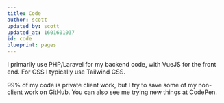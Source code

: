 ```yaml
---
title: Code
author: scott
updated_by: scott
updated_at: 1601601037
id: code
blueprint: pages
---
```

I primarily use PHP/Laravel for my backend code, with VueJS for the front end. For CSS I typically use Tailwind CSS.

99% of my code is private client work, but I try to save some of my non-client work on GitHub. You can also see me trying new things at CodePen.
